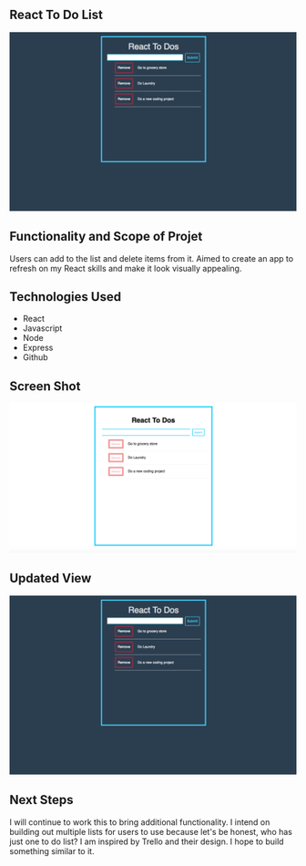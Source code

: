 ## React To Do List

![Current View Of App](images/ToDos.png)

## Functionality and Scope of Projet

Users can add to the list and delete items from it. Aimed to create an app to refresh on my React skills and make it look visually appealing.

## Technologies Used

- React
- Javascript
- Node
- Express
- Github

## Screen Shot

![First Iteration](images/ScreenshotTodos.jpg)

## Updated View

![Updated View](images/ToDos.png)

## Next Steps

I will continue to work this to bring additional functionality. I intend on building out multiple lists for users to use because let's be honest, who has just one to do list? I am inspired by Trello and their design. I hope to build something similar to it.
